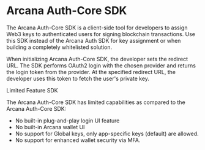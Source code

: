 # Arcana Auth-Core SDK

The Arcana Auth-Core SDK is a client-side tool for developers to assign Web3 keys to authenticated users for signing blockchain transactions. Use this SDK instead of the Arcana Auth SDK for key assignment or when building a completely whitelisted solution.

When initializing Arcana Auth-Core SDK, the developer sets the redirect URL. The SDK performs OAuth2 login with the chosen provider and returns the login token from the provider. At the specified redirect URL, the developer uses this token to fetch the user's private key.

Limited Feature SDK

The Arcana Auth-Core SDK has limited capabilities as compared to the Arcana Auth-Core SDK:

- No built-in plug-and-play login UI feature
- No built-in Arcana wallet UI
- No support for Global keys, only app-specific keys (default) are allowed.
- No support for enhanced wallet security via MFA.
